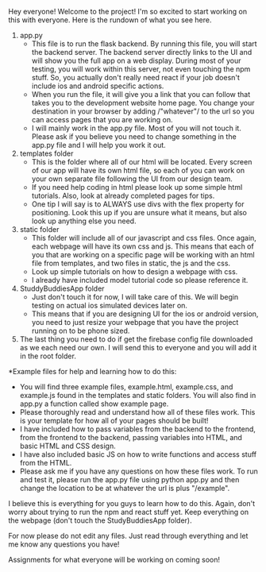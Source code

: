 Hey everyone!
Welcome to the project! I'm so excited to start working on this with everyone. Here is the rundown of what you see here.
1. app.py
    - This file is to run the flask backend. By running this file, you will start the backend server. The backend server directly links to the UI and will show you the full app on a web display. During most of your testing, you will work within this server, not even touching the npm stuff. So, you actually don't really need react if your job doesn't include ios and android specific actions.
    - When you run the file, it will give you a link that you can follow that takes you to the development website home page. You change your destination in your browser by adding /"whatever"/ to the url so you can access pages that you are working on.
    - I will mainly work in the app.py file. Most of you will not touch it. Please ask if you believe you need to change something in the app.py file and I will help you work it out.
2. templates folder
    - This is the folder where all of our html will be located. Every screen of our app will have its own html file, so each of you can work on your own separate file following the UI from our design team.
    - If you need help coding in html please look up some simple html tutorials. Also, look at already completed pages for tips.
    - One tip I will say is to ALWAYS use divs with the flex property for positioning. Look this up if you are unsure what it means, but also look up anything else you need.
3. static folder
    - This folder will include all of our javascript and css files. Once again, each webpage will have its own css and js. This means that each of you that are working on a specific page will be working with an html file from templates, and two files in static, the js and the css.
    - Look up simple tutorials on how to design a webpage with css.
    - I already have included model tutorial code so please reference it.
4. StuddyBuddiesApp folder
    - Just don't touch it for now, I will take care of this. We will begin testing on actual ios simulated devices later on.
    - This means that if you are designing UI for the ios or android version, you need to just resize your webpage that you have the project running on to be phone sized.
5. The last thing you need to do if get the firebase config file downloaded as we each need our own. I will send this to everyone and you will add it in the root folder.

*Example files for help and learning how to do this:
- You will find three example files, example.html, example.css, and example.js found in the templates and static folders. You will also find in app.py a function called show example page.
- Please thoroughly read and understand how all of these files work. This is your template for how all of your pages should be built!
- I have included how to pass variables from the backend to the frontend, from the frontend to the backend, passing variables into HTML, and basic HTML and CSS design.
- I have also included basic JS on how to write functions and access stuff from the HTML.
- Please ask me if you have any questions on how these files work. To run and test it, please run the app.py file using python app.py and then change the location to be at whatever the url is plus "/example".

I believe this is everything for you guys to learn how to do this. Again, don't worry about trying to run the npm and react stuff yet. Keep everything on the webpage (don't touch the StudyBuddiesApp folder).

For now please do not edit any files. Just read through everything and let me know any questions you have!

Assignments for what everyone will be working on coming soon!